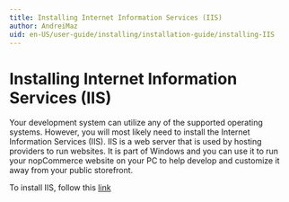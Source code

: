 ```yaml
---
title: Installing Internet Information Services (IIS)
author: AndreiMaz
uid: en-US/user-guide/installing/installation-guide/installing-IIS
---
```


# Installing Internet Information Services (IIS)

Your development system can utilize any of the supported operating systems. However, you will most likely need to install the Internet Information Services (IIS). IIS is a web server that is used by hosting providers to run websites. It is part of Windows and you can use it to run your nopCommerce website on your PC to help develop and customize it away from your public storefront.

To install IIS, follow this [link](https://www.microsoft.com/en-us/download/details.aspx?id=48264)